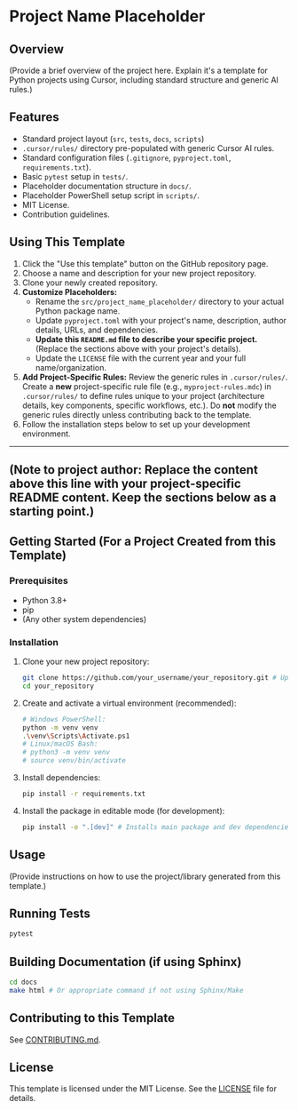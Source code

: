 # Project Name Placeholder

## Overview

(Provide a brief overview of the project here. Explain it's a template for Python projects using Cursor, including standard structure and generic AI rules.)

## Features

* Standard project layout (`src`, `tests`, `docs`, `scripts`)
* `.cursor/rules/` directory pre-populated with generic Cursor AI rules.
* Standard configuration files (`.gitignore`, `pyproject.toml`, `requirements.txt`).
* Basic `pytest` setup in `tests/`.
* Placeholder documentation structure in `docs/`.
* Placeholder PowerShell setup script in `scripts/`.
* MIT License.
* Contribution guidelines.

## Using This Template

1. Click the "Use this template" button on the GitHub repository page.
2. Choose a name and description for your new project repository.
3. Clone your newly created repository.
4. **Customize Placeholders:**
   * Rename the `src/project_name_placeholder/` directory to your actual Python package name.
   * Update `pyproject.toml` with your project's name, description, author details, URLs, and dependencies.
   * **Update this `README.md` file to describe your specific project.** (Replace the sections above with your project's details).
   * Update the `LICENSE` file with the current year and your full name/organization.
5. **Add Project-Specific Rules:** Review the generic rules in `.cursor/rules/`. Create a **new** project-specific rule file (e.g., `myproject-rules.mdc`) in `.cursor/rules/` to define rules unique to your project (architecture details, key components, specific workflows, etc.). Do **not** modify the generic rules directly unless contributing back to the template.
6. Follow the installation steps below to set up your development environment.

---
**(Note to project author: Replace the content above this line with your project-specific README content. Keep the sections below as a starting point.)**
---

## Getting Started (For a Project Created from this Template)

### Prerequisites

* Python 3.8+
* pip
* (Any other system dependencies)

### Installation

1. Clone your new project repository:
   ```bash
   git clone https://github.com/your_username/your_repository.git # Update URL
   cd your_repository
   ```
2. Create and activate a virtual environment (recommended):
   ```bash
   # Windows PowerShell:
   python -m venv venv
   .\venv\Scripts\Activate.ps1
   # Linux/macOS Bash:
   # python3 -m venv venv
   # source venv/bin/activate
   ```
3. Install dependencies:
   ```bash
   pip install -r requirements.txt
   ```
4. Install the package in editable mode (for development):
   ```bash
   pip install -e ".[dev]" # Installs main package and dev dependencies
   ```

## Usage

(Provide instructions on how to use the project/library generated from this template.)

## Running Tests

```bash
pytest
```

## Building Documentation (if using Sphinx)

```bash
cd docs
make html # Or appropriate command if not using Sphinx/Make
```

## Contributing to this Template

See [CONTRIBUTING.md](./CONTRIBUTING.md).

## License

This template is licensed under the MIT License. See the [LICENSE](./LICENSE) file for details. 

